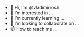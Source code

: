 - 👋 Hi, I’m @vladimirrosh
- 👀 I’m interested in ...
- 🌱 I’m currently learning ...
- 💞️ I’m looking to collaborate on ...
- 📫 How to reach me ...

<!---
vladimirrosh/vladimirrosh is a ✨ special ✨ repository because its `README.md` (this file) appears on your GitHub profile.
You can click the Preview link to take a look at your changes.
--->
